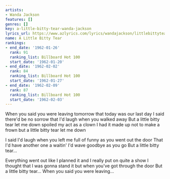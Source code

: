 ```yaml
---
artists:
- Wanda Jackson
features: []
genres: []
key: a-little-bitty-tear-wanda-jackson
lyrics_url: https://www.azlyrics.com/lyrics/wandajackson/littlebittytear.html
name: A Little Bitty Tear
rankings:
- end_date: '1962-01-26'
  rank: 91
  ranking_list: Billboard Hot 100
  start_date: '1962-01-20'
- end_date: '1962-02-02'
  rank: 84
  ranking_list: Billboard Hot 100
  start_date: '1962-01-27'
- end_date: '1962-02-09'
  rank: 87
  ranking_list: Billboard Hot 100
  start_date: '1962-02-03'
---
```


When you said you were leaving tomorrow that today was our last day
I said there'd be no sorrow that I'd laugh when you walked away
But a little bitty tear let me down spoiled my act as a clown
I had it made up not to make a frown but a little bitty tear let me down

I said I'd laugh when you left me full of funny as you went out the door
That I'd have another one a waitin' I'd wave goodbye as you go
But a little bitty tear...

Everything went out like I planned it and I really put on quite a show
I thought that I was gonna stand it but when you've got through the door
But a little bitty tear...
When you said you were leaving...



